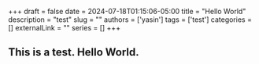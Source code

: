+++ 
draft = false
date = 2024-07-18T01:15:06-05:00
title = "Hello World"
description = "test"
slug = ""
authors = ['yasin']
tags = ['test']
categories = []
externalLink = ""
series = []
+++
## This is a test. Hello World.
